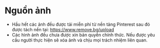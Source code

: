 # Nguồn ảnh
- Hầu hết các ảnh đều được tải miễn phí từ nền tảng Pinterest sau đó được tách nền tại: https://www.remove.bg/upload
- Các hình ảnh đều chưa được xin bản quyền chính thức. Nếu được yêu cầu người thực hiện sẽ xóa ảnh và chịu mọi trách nhiệm liên quan.

#